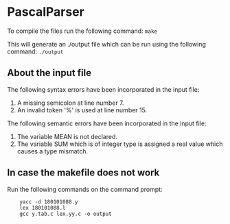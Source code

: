 # PascalParser

To compile the files run the following command:
    ```
    make
    ```
    
This will generate an ./output file which can be run using the following command:
    `./output`
    
    
    


## ****About the input file****

The following syntax errors have been incorporated in the input file:
1. A missing semicolon at line number 7.    
2. An invalid token '%' is used at line number 15.
    
The following semantic errors have been incorporated in the input file:
1. The variable MEAN is not declared.
2. The variable SUM which is of integer type is assigned a real value which causes a type mismatch.
    
    
    


## ****In case the makefile does not work****
Run the following commands on the command prompt:
```
    yacc -d 180101088.y 
    lex 180101088.l
    gcc y.tab.c lex.yy.c -o output
```
